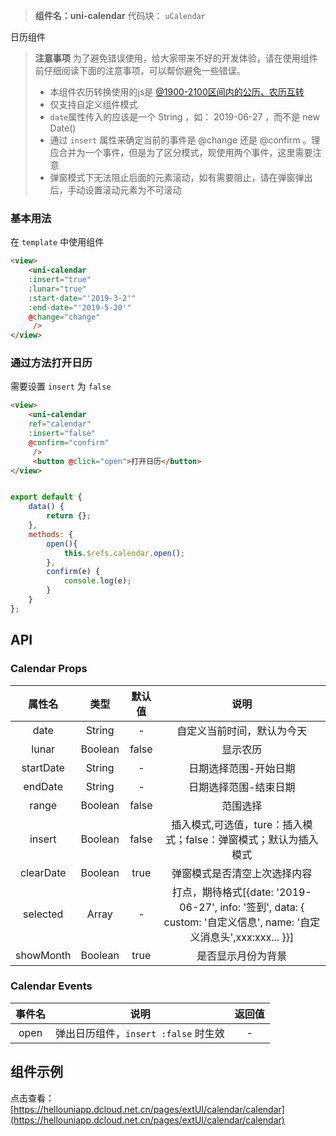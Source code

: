 > **组件名：uni-calendar**
> 代码块： `uCalendar`


日历组件

> **注意事项**
> 为了避免错误使用，给大家带来不好的开发体验，请在使用组件前仔细阅读下面的注意事项，可以帮你避免一些错误。
> - 本组件农历转换使用的js是 [@1900-2100区间内的公历、农历互转](https://github.com/jjonline/calendar.js)  
> - 仅支持自定义组件模式
> - `date`属性传入的应该是一个 String ，如： 2019-06-27 ，而不是 new Date()
> - 通过 `insert` 属性来确定当前的事件是 @change 还是 @confirm 。理应合并为一个事件，但是为了区分模式，现使用两个事件，这里需要注意
> - 弹窗模式下无法阻止后面的元素滚动，如有需要阻止，请在弹窗弹出后，手动设置滚动元素为不可滚动

### 基本用法

在 ``template`` 中使用组件

```html
<view>
	<uni-calendar 
	:insert="true"
	:lunar="true" 
	:start-date="'2019-3-2'"
	:end-date="'2019-5-20'"
	@change="change"
	 />
</view>
```

### 通过方法打开日历

需要设置 `insert` 为 `false`

```html
<view>
	<uni-calendar 
	ref="calendar"
	:insert="false"
	@confirm="confirm"
	 />
	 <button @click="open">打开日历</button>
</view>
```

```javascript

export default {
	data() {
		return {};
	},
	methods: {
		open(){
			this.$refs.calendar.open();
		},
		confirm(e) {
			console.log(e);
		}
	}
};

```


## API

### Calendar Props

|属性名|类型|默认值|说明|
|:-:|:-:|:-:|:-:|
|date|String|-|自定义当前时间，默认为今天|
| lunar|Boolean| false	| 显示农历|
| startDate	|String|-| 日期选择范围-开始日期|
| endDate|String|-| 日期选择范围-结束日期|
| range|Boolean|false| 范围选择|
| insert|Boolean|false| 插入模式,可选值，ture：插入模式；false：弹窗模式；默认为插入模式|
|clearDate|Boolean|true|弹窗模式是否清空上次选择内容|
| selected|Array|-| 打点，期待格式[{date: '2019-06-27', info: '签到', data: { custom: '自定义信息', name: '自定义消息头',xxx:xxx... }}]|
|showMonth	|Boolean|true| 是否显示月份为背景|

### Calendar Events

|事件名|说明|返回值|
|:-:|:-:|:-:|
|open|弹出日历组件，`insert :false` 时生效|-|

## 组件示例

点击查看：[https://hellouniapp.dcloud.net.cn/pages/extUI/calendar/calendar](https://hellouniapp.dcloud.net.cn/pages/extUI/calendar/calendar)